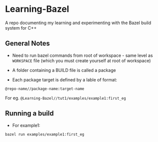 # Learning-Bazel
A repo documenting my learning and experimenting with the Bazel build system for C++

## General Notes

- Need to run bazel commands from root of workspace - same level as `WORKSPACE` file (which you must create yourself at root of workspace)

- A folder containing a BUILD file is called a package

- Each package target is defined by a lable of format: 
```
@repo-name//package-name:target-name
```
  For eg. `@Learning-Bazel//tut1/examples/example1:first_eg`
## Running a build

- For example1:
```
bazel run examples/example1:first_eg
```
